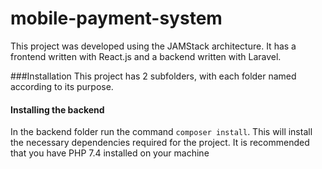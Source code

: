 # mobile-payment-system
This project was developed using the JAMStack architecture. It has a frontend written with React.js and a backend written with Laravel.

###Installation
This project has 2 subfolders, with each folder named according to its purpose. 

#### Installing the backend
In the backend folder run the command `composer install`. This will install the necessary dependencies required for the project. 
It is recommended that you have PHP 7.4 installed on your machine
